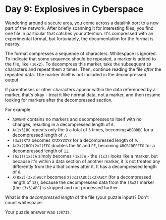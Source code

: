 # Day 9: Explosives in Cyberspace

Wandering around a secure area, you come across a datalink port to a new
part of the network. After briefly scanning it for interesting files,
you find one file in particular that catches your attention. It's
compressed with an experimental format, but fortunately, the
documentation for the format is nearby.

The format compresses a sequence of characters. Whitespace is ignored.
To indicate that some sequence should be repeated, a marker is added to
the file, like `(10x2)`. To decompress this marker, take the subsequent
`10` characters and repeat them `2` times. Then, continue reading the
file *after* the repeated data. The marker itself is not included in the
decompressed output.

If parentheses or other characters appear within the data referenced by
a marker, that's okay - treat it like normal data, not a marker, and
then resume looking for markers after the decompressed section.

For example:

-   `ADVENT` contains no markers and decompresses to itself with no
    changes, resulting in a decompressed length of `6`.
-   `A(1x5)BC` repeats only the `B` a total of `5` times, becoming
    `ABBBBBC` for a decompressed length of `7`.
-   `(3x3)XYZ` becomes `XYZXYZXYZ` for a decompressed length of `9`.
-   `A(2x2)BCD(2x2)EFG` doubles the `BC` and `EF`, becoming
    `ABCBCDEFEFG` for a decompressed length of `11`.
-   `(6x1)(1x3)A` simply becomes `(1x3)A` - the `(1x3)` looks like a
    marker, but because it's within a data section of another marker, it
    is not treated any differently from the `A` that comes after it. It
    has a decompressed length of `6`.
-   `X(8x2)(3x3)ABCY` becomes `X(3x3)ABC(3x3)ABCY` (for a decompressed
    length of `18`), because the decompressed data from the `(8x2)`
    marker (the `(3x3)ABC`) is skipped and not processed further.

What is the *decompressed length* of the file (your puzzle input)? Don't
count whitespace.

Your puzzle answer was `138735`.
